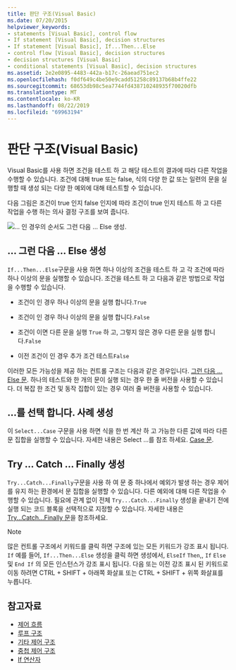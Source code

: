 ```yaml
---
title: 판단 구조(Visual Basic)
ms.date: 07/20/2015
helpviewer_keywords:
- statements [Visual Basic], control flow
- If statement [Visual Basic], decision structures
- If statement [Visual Basic], If...Then...Else
- control flow [Visual Basic], decision structures
- decision structures [Visual Basic]
- conditional statements [Visual Basic], decision structures
ms.assetid: 2e2e0895-4483-442a-b17c-26aead751ec2
ms.openlocfilehash: f0df649c4be50e9cadd51258c89137b68b4ffe22
ms.sourcegitcommit: 68653db98c5ea7744fd438710248935f70020dfb
ms.translationtype: MT
ms.contentlocale: ko-KR
ms.lasthandoff: 08/22/2019
ms.locfileid: "69963194"
---
```

# <a name="decision-structures-visual-basic"></a>판단 구조(Visual Basic)
Visual Basic를 사용 하면 조건을 테스트 하 고 해당 테스트의 결과에 따라 다른 작업을 수행할 수 있습니다. 조건에 대해 true 또는 false, 식의 다양 한 값 또는 일련의 문을 실행할 때 생성 되는 다양 한 예외에 대해 테스트할 수 있습니다.  
  
 다음 그림은 조건이 true 인지 false 인지에 따라 조건이 true 인지 테스트 하 고 다른 작업을 수행 하는 의사 결정 구조를 보여 줍니다.  
  
 ![... 인 경우의 순서도 그런 다음 ... Else 생성.](./media/decision-structures/if-then-else-construction.gif)  
  
## <a name="ifthenelse-construction"></a>... 그런 다음 ... Else 생성  
 `If...Then...Else`구문을 사용 하면 하나 이상의 조건을 테스트 하 고 각 조건에 따라 하나 이상의 문을 실행할 수 있습니다. 조건을 테스트 하 고 다음과 같은 방법으로 작업을 수행할 수 있습니다.  
  
- 조건이 인 경우 하나 이상의 문을 실행 합니다.`True`  
  
- 조건이 인 경우 하나 이상의 문을 실행 합니다.`False`  
  
- 조건이 이면 다른 문을 실행 `True` 하 고, 그렇지 않은 경우 다른 문을 실행 합니다.`False`  
  
- 이전 조건이 인 경우 추가 조건 테스트`False`  
  
 이러한 모든 가능성을 제공 하는 컨트롤 구조는 다음과 같은 경우입니다. [ 그런 다음 ... Else 문](../../../../visual-basic/language-reference/statements/if-then-else-statement.md). 하나의 테스트와 한 개의 문이 실행 되는 경우 한 줄 버전을 사용할 수 있습니다. 더 복잡 한 조건 및 동작 집합이 있는 경우 여러 줄 버전을 사용할 수 있습니다.  
  
## <a name="selectcase-construction"></a>...를 선택 합니다. 사례 생성  
 이 `Select...Case` 구문을 사용 하면 식을 한 번 계산 하 고 가능한 다른 값에 따라 다른 문 집합을 실행할 수 있습니다. 자세한 내용은 Select ...를 참조 하세요. [ Case 문](../../../../visual-basic/language-reference/statements/select-case-statement.md).  
  
## <a name="trycatchfinally-construction"></a>Try ... Catch ... Finally 생성  
 `Try...Catch...Finally`구문을 사용 하 여 문 중 하나에서 예외가 발생 하는 경우 제어를 유지 하는 환경에서 문 집합을 실행할 수 있습니다. 다른 예외에 대해 다른 작업을 수행할 수 있습니다. 필요에 관계 없이 전체 `Try...Catch...Finally` 생성을 끝내기 전에 실행 되는 코드 블록을 선택적으로 지정할 수 있습니다. 자세한 내용은 [Try...Catch...Finally 문](../../../../visual-basic/language-reference/statements/try-catch-finally-statement.md)을 참조하세요.  
  
> [!NOTE]
> 많은 컨트롤 구조에서 키워드를 클릭 하면 구조에 있는 모든 키워드가 강조 표시 됩니다. `If` 예를 들어, `If...Then...Else` 생성을 클릭 하면 생성에서, `ElseIf` `Then`,, `If` `Else`및 `End If` 의 모든 인스턴스가 강조 표시 됩니다. 다음 또는 이전 강조 표시 된 키워드로 이동 하려면 CTRL + SHIFT + 아래쪽 화살표 또는 CTRL + SHIFT + 위쪽 화살표를 누릅니다.  
  
## <a name="see-also"></a>참고자료

- [제어 흐름](../../../../visual-basic/programming-guide/language-features/control-flow/index.md)
- [루프 구조](../../../../visual-basic/programming-guide/language-features/control-flow/loop-structures.md)
- [기타 제어 구조](../../../../visual-basic/programming-guide/language-features/control-flow/other-control-structures.md)
- [중첩 제어 구조](../../../../visual-basic/programming-guide/language-features/control-flow/nested-control-structures.md)
- [If 연산자](../../../../visual-basic/language-reference/operators/if-operator.md)
